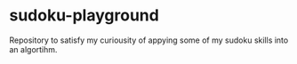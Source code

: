 # sudoku-playground

Repository to satisfy my curiousity of appying some of my sudoku skills into an algortihm.
